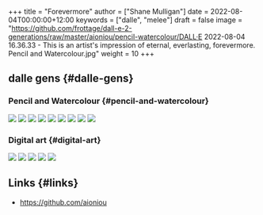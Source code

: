 +++
title = "Forevermore"
author = ["Shane Mulligan"]
date = 2022-08-04T00:00:00+12:00
keywords = ["dalle", "melee"]
draft = false
image = "https://github.com/frottage/dall-e-2-generations/raw/master/aioniou/pencil-watercolour/DALL·E 2022-08-04 16.36.33 - This is an artist's impression of eternal, everlasting, forevermore. Pencil and Watercolour.jpg"
weight = 10
+++

## dalle gens {#dalle-gens}


### Pencil and Watercolour {#pencil-and-watercolour}

![](https://github.com/frottage/dall-e-2-generations/raw/master/aioniou/pencil-watercolour/DALL%C2%B7E%202022-08-04%2016.36.33%20-%20This%20is%20an%20artist's%20impression%20of%20eternal,%20everlasting,%20forevermore.%20Pencil%20and%20Watercolour.jpg)
![](https://github.com/frottage/dall-e-2-generations/raw/master/aioniou/pencil-watercolour/DALL%C2%B7E%202022-08-04%2016.36.37%20-%20This%20is%20an%20artist's%20impression%20of%20eternal,%20everlasting,%20forevermore.%20Pencil%20and%20Watercolour.jpg)
![](https://github.com/frottage/dall-e-2-generations/raw/master/aioniou/pencil-watercolour/DALL%C2%B7E%202022-08-04%2016.36.58%20-%20This%20is%20an%20artist's%20impression%20of%20eternal,%20everlasting,%20forevermore.%20Pencil%20and%20Watercolour.jpg)
![](https://github.com/frottage/dall-e-2-generations/raw/master/aioniou/pencil-watercolour/DALL%C2%B7E%202022-08-04%2016.37.04%20-%20This%20is%20an%20artist's%20impression%20of%20eternal,%20everlasting,%20forevermore.%20Pencil%20and%20Watercolour.jpg)
![](https://github.com/frottage/dall-e-2-generations/raw/master/aioniou/pencil-watercolour/DALL%C2%B7E%202022-08-04%2016.37.21%20-%20This%20is%20an%20artist's%20impression%20of%20eternal,%20everlasting,%20forevermore.%20Pencil%20and%20Watercolour.jpg)
![](https://github.com/frottage/dall-e-2-generations/raw/master/aioniou/pencil-watercolour/DALL%C2%B7E%202022-08-04%2016.37.27%20-%20This%20is%20an%20artist's%20impression%20of%20eternal,%20everlasting,%20forevermore.%20Pencil%20and%20Watercolour.jpg)
![](https://github.com/frottage/dall-e-2-generations/raw/master/aioniou/pencil-watercolour/DALL%C2%B7E%202022-08-04%2016.38.14%20-%20This%20is%20an%20artist's%20impression%20of%20eternal,%20everlasting,%20forevermore.%20Pencil%20and%20Watercolour.jpg)
![](https://github.com/frottage/dall-e-2-generations/raw/master/aioniou/pencil-watercolour/DALL%C2%B7E%202022-08-04%2016.38.18%20-%20This%20is%20an%20artist's%20impression%20of%20eternal,%20everlasting,%20forevermore.%20Pencil%20and%20Watercolour.jpg)
![](https://github.com/frottage/dall-e-2-generations/raw/master/aioniou/pencil-watercolour/DALL%C2%B7E%202022-08-04%2016.38.45%20-%20This%20is%20an%20artist's%20impression%20of%20eternal,%20everlasting,%20forevermore.%20Pencil%20and%20Watercolour.jpg)


### Digital art {#digital-art}

![](https://github.com/frottage/dall-e-2-generations/raw/master/aioniou/digital-art/DALL%C2%B7E%202022-08-04%2016.35.33%20-%20This%20is%20an%20artist's%20impression%20of%20eternal,%20everlasting,%20forevermore.%20Digital%20Art.jpg)
![](https://github.com/frottage/dall-e-2-generations/raw/master/aioniou/digital-art/DALL%C2%B7E%202022-08-04%2016.35.37%20-%20This%20is%20an%20artist's%20impression%20of%20eternal,%20everlasting,%20forevermore.%20Digital%20Art.jpg)
![](https://github.com/frottage/dall-e-2-generations/raw/master/aioniou/digital-art/DALL%C2%B7E%202022-08-04%2016.35.40%20-%20This%20is%20an%20artist's%20impression%20of%20eternal,%20everlasting,%20forevermore.%20Digital%20Art.jpg)
![](https://github.com/frottage/dall-e-2-generations/raw/master/aioniou/digital-art/DALL%C2%B7E%202022-08-04%2016.36.02%20-%20This%20is%20an%20artist's%20impression%20of%20eternal,%20everlasting,%20forevermore.%20Digital%20Art.jpg)
![](https://github.com/frottage/dall-e-2-generations/raw/master/aioniou/digital-art/DALL%C2%B7E%202022-08-04%2016.36.07%20-%20This%20is%20an%20artist's%20impression%20of%20eternal,%20everlasting,%20forevermore.%20Digital%20Art.jpg)


## Links {#links}

-   <https://github.com/aioniou>